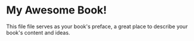 # My Awesome Book!

This file file serves as your book's preface, a great place to describe your book's content and ideas.
